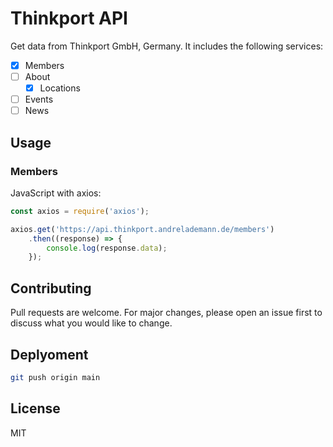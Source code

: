 # Thinkport API

Get data from Thinkport GmbH, Germany. It includes the following services:

* [x] Members
* [ ] About
  * [x] Locations
* [ ] Events
* [ ] News

## Usage

### Members

JavaScript with axios:

```javascript
const axios = require('axios');

axios.get('https://api.thinkport.andrelademann.de/members')
    .then((response) => {
        console.log(response.data);
    });
```

## Contributing

Pull requests are welcome. For major changes, please open an issue first to discuss what you would like to change.

## Deplyoment

```bash
git push origin main
```

## License

MIT
